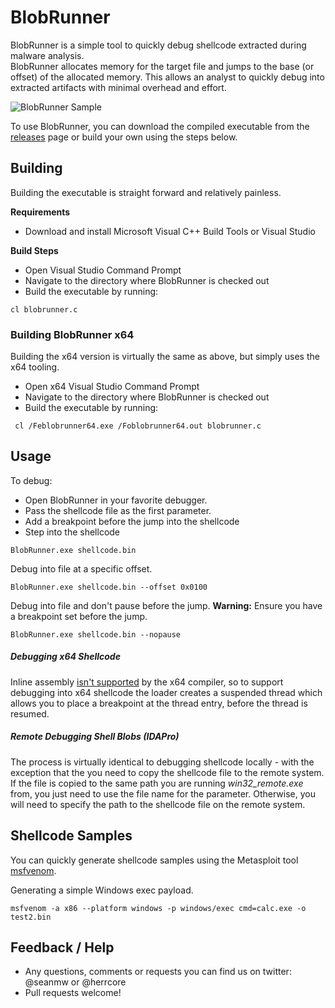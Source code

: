 # BlobRunner 

BlobRunner is a simple tool to quickly debug shellcode extracted during malware analysis.  
BlobRunner allocates memory for the target file and jumps to the base (or offset) of the allocated memory. This allows
an analyst to quickly debug into extracted artifacts with minimal overhead and effort. 

![BlobRunner Sample](br.png "BlobRunner")

To use BlobRunner, you can download the compiled executable from the [releases](https://github.com/OALabs/BlobRunner/releases) page or build your own using the steps below.

## Building
Building the executable is straight forward and relatively painless. 

__Requirements__
 - Download and install Microsoft Visual C++ Build Tools or Visual Studio 
 
__Build Steps__

 - Open Visual Studio Command Prompt 
 - Navigate to the directory where BlobRunner is checked out
 - Build the executable by running: 
 ```
 cl blobrunner.c
 ```
 
### Building BlobRunner x64 
 
Building the x64 version is virtually the same as above, but simply uses the x64 tooling. 
 - Open x64 Visual Studio Command Prompt 
 - Navigate to the directory where BlobRunner is checked out
 - Build the executable by running: 
  ```
   cl /Feblobrunner64.exe /Foblobrunner64.out blobrunner.c
  ```

 
## Usage

To debug: 

 - Open BlobRunner in your favorite debugger.
 - Pass the shellcode file as the first parameter. 
 - Add a breakpoint before the jump into the shellcode 
 - Step into the shellcode 
 
```
BlobRunner.exe shellcode.bin
```

Debug into file at a specific offset.

```
BlobRunner.exe shellcode.bin --offset 0x0100
```

Debug into file and don't pause before the jump. __Warning:__ Ensure you have a breakpoint set before the jump.

```
BlobRunner.exe shellcode.bin --nopause
```

##### Debugging x64 Shellcode

Inline assembly [isn't supported](https://msdn.microsoft.com/en-us/library/wbk4z78b.aspx) by the x64 compiler, so to support debugging into x64 shellcode the loader 
creates a suspended thread which allows you to place a breakpoint at the thread entry, before the thread is resumed.

##### Remote Debugging Shell Blobs (IDAPro)

The process is virtually identical to debugging shellcode locally - with the exception that the you need to copy the shellcode file
to the remote system. If the file is copied to the same path you are running _win32_remote.exe_ from, you just need to use 
the file name for the parameter. Otherwise, you will need to specify the path to the shellcode file on the remote system.

## Shellcode Samples  

You can quickly generate shellcode samples using the Metasploit tool [msfvenom](https://github.com/rapid7/metasploit-framework/wiki/How-to-use-msfvenom).

Generating a simple Windows exec payload. 

```
msfvenom -a x86 --platform windows -p windows/exec cmd=calc.exe -o test2.bin
```

## Feedback / Help

 - Any questions, comments or requests you can find us on twitter: @seanmw or @herrcore
 - Pull requests welcome! 